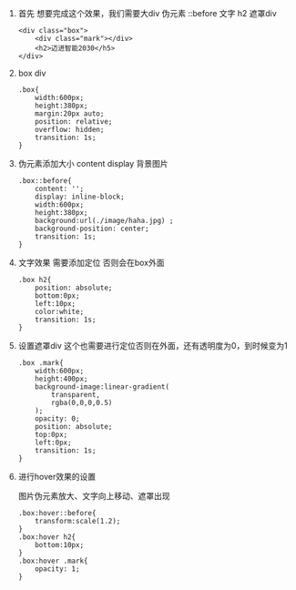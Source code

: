 1. 首先 想要完成这个效果，我们需要大div 伪元素 ::before 文字 h2 遮罩div

   ```
   <div class="box">
       <div class="mark"></div>
       <h2>迈进智能2030</h5>
   </div>
   ```

   

2. box div

   ```
   .box{
       width:600px;
       height:380px;
       margin:20px auto;
       position: relative;
       overflow: hidden;
       transition: 1s;
   }
   ```

3. 伪元素添加大小 content display 背景图片

   ```
   .box::before{
       content: '';
       display: inline-block;
       width:600px;
       height:380px;
       background:url(./image/haha.jpg) ;
       background-position: center;
       transition: 1s;
   }
   ```

4. 文字效果 需要添加定位 否则会在box外面

   ```
   .box h2{
       position: absolute;
       bottom:0px;
       left:10px;
       color:white;
       transition: 1s;
   }
   ```

5. 设置遮罩div 这个也需要进行定位否则在外面，还有透明度为0，到时候变为1

   ```
   .box .mark{
       width:600px;
       height:400px;
       background-image:linear-gradient(
           transparent,
           rgba(0,0,0,0.5)
       );
       opacity: 0;
       position: absolute;
       top:0px;
       left:0px;
       transition: 1s;
   }
   ```

6. 进行hover效果的设置

   图片伪元素放大、文字向上移动、遮罩出现

   ```
   .box:hover::before{
       transform:scale(1.2);
   }
   .box:hover h2{
       bottom:10px;
   }
   .box:hover .mark{
       opacity: 1;
   }
   ```

   